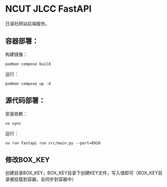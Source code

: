 # NCUT JLCC FastAPI
日语社网站后端服务。

## 容器部署：
构建镜像：
```
podman compose build
```

运行：
```
podman compose up -d
```

## 源代码部署：
安装依赖：
```
uv sync
```

运行：
```
uv run fastapi run src/main.py --port=8910
```

## 修改BOX_KEY
创建目录BOX_KEY，BOX_KEY目录下创建KEY文件，写入值即可（BOX_KEY目录被挂载到容器，会同步到容器中）
